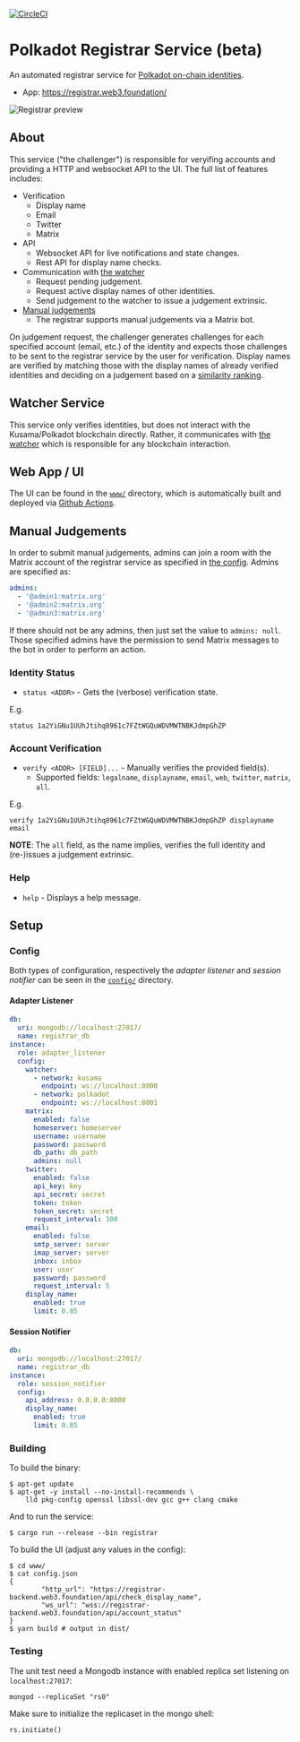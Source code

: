[![CircleCI](https://circleci.com/gh/w3f/polkadot-registrar-challenger.svg?style=svg)](https://circleci.com/gh/w3f/polkadot-registrar-challenger)

# Polkadot Registrar Service (beta)

An automated registrar service for [Polkadot on-chain identities](https://wiki.polkadot.network/docs/learn-identity).

* App: https://registrar.web3.foundation/

![Registrar preview](https://raw.githubusercontent.com/w3f/polkadot-registrar-challenger/master/registrar_preview.png)

## About

This service ("the challenger") is responsible for veryifing accounts and providing a HTTP and websocket API to the UI. The full list of features includes:

* Verification
  * Display name
  * Email
  * Twitter
  * Matrix
* API
  * Websocket API for live notifications and state changes.
  * Rest API for display name checks.
* Communication with [the watcher](#watcher-service)
  * Request pending judgement.
  * Request active display names of other identities.
  * Send judgement to the watcher to issue a judgement extrinsic.
* [Manual judgements](#manual-judgements)
  * The registrar supports manual judgements via a Matrix bot.

On judgement request, the challenger generates challenges for each specified account (email, etc.) of the identity and expects those challenges to be sent to the registrar service by the user for verification. Display names are verified by matching those with the display names of already verified identities and deciding on a judgement based on a [similarity ranking](https://en.wikipedia.org/wiki/Jaro%E2%80%93Winkler_distance).

## Watcher Service

This service only verifies identities, but does not interact with the Kusama/Polkadot blockchain directly. Rather, it communicates with [the watcher](https://github.com/w3f/polkadot-registrar-watcher) which is responsible for any blockchain interaction.

## Web App / UI

The UI can be found in the [`www/`](./www) directory, which is automatically built and deployed via [Github Actions](./.github/workflows/gh-pages.yml).

## Manual Judgements

In order to submit manual judgements, admins can join a room with the Matrix account of the registrar service as specified in [the config](#adapter-listener). Admins are specified as:

```yaml
admins:
  - '@admin1:matrix.org'
  - '@admin2:matrix.org'
  - '@admin3:matrix.org'
```

If there should not be any admins, then just set the value to `admins: null`. Those specified admins have the permission to send Matrix messages to the bot in order to perform an action.

### Identity Status

* `status <ADDR>` - Gets the (verbose) verification state.

E.g.

```
status 1a2YiGNu1UUhJtihq8961c7FZtWGQuWDVMWTNBKJdmpGhZP
```

### Account Verification

* `verify <ADDR> [FIELD]...` - Manually verifies the provided field(s).
  * Supported fields: `legalname`, `displayname`, `email`, `web`, `twitter`, `matrix`, `all`.

E.g.

```
verify 1a2YiGNu1UUhJtihq8961c7FZtWGQuWDVMWTNBKJdmpGhZP displayname email
```

**NOTE**: The `all` field, as the name implies, verifies the full identity and (re-)issues a judgement extrinsic.

### Help

* `help` - Displays a help message.

## Setup

### Config

Both types of configuration, respectively the _adapter listener_ and _session notifier_ can be seen in the [`config/`](./config) directory.

#### Adapter Listener

```yaml
db:
  uri: mongodb://localhost:27017/
  name: registrar_db
instance:
  role: adapter_listener
  config:
    watcher:
      - network: kusama
        endpoint: ws://localhost:8000
      - network: polkadot
        endpoint: ws://localhost:8001
    matrix:
      enabled: false
      homeserver: homeserver
      username: username
      password: password
      db_path: db_path
      admins: null
    twitter:
      enabled: false
      api_key: key
      api_secret: secret
      token: token
      token_secret: secret
      request_interval: 300
    email:
      enabled: false
      smtp_server: server
      imap_server: server
      inbox: inbox
      user: user
      password: password
      request_interval: 5
    display_name:
      enabled: true
      limit: 0.85
```

#### Session Notifier

```yaml
db:
  uri: mongodb://localhost:27017/
  name: registrar_db
instance:
  role: session_notifier
  config:
    api_address: 0.0.0.0:8000
    display_name:
      enabled: true
      limit: 0.85

```

### Building

To build the binary:

```console
$ apt-get update
$ apt-get -y install --no-install-recommends \
	lld pkg-config openssl libssl-dev gcc g++ clang cmake
```

And to run the service:

```console
$ cargo run --release --bin registrar
```

To build the UI (adjust any values in the config):

```console
$ cd www/
$ cat config.json
{
        "http_url": "https://registrar-backend.web3.foundation/api/check_display_name",
        "ws_url": "wss://registrar-backend.web3.foundation/api/account_status"
}
$ yarn build # output in dist/
```

### Testing

The unit test need a Mongodb instance with enabled replica set listening on
`localhost:27017`:

```console
mongod --replicaSet "rs0"
```

Make sure to initialize the replicaset in the mongo shell:

```
rs.initiate()
```
